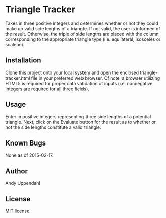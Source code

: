 Triangle Tracker
======================

Takes in three positive integers and determines whether or not they
could make up valid side lengths of a triangle. If not valid, the user
is informed of the result. Otherwise, the triple of side lengths are
placed with the column corresponding to the appropriate triangle type
(i.e. equilateral, isosceles or scalene).

Installation
------------

Clone this project onto your local system and open the enclosed
triangle-tracker.html file in your preferred web browser. Of note, a
browser utilizing HTML5 is required for proper data validation of
inputs (i.e. nonnegative integers are required for all three fields).

Usage
-----

Enter in positive integers representing three side lengths of a
potential triangle. Next, click on the Evaluate button for the
result as to whether or not the side lengths constitute a valid triangle.

Known Bugs
----------

None as of 2015-02-17.

Author
------

Andy Uppendahl

License
-------

MIT license.
